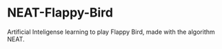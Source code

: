 # NEAT-Flappy-Bird
 Artificial Inteligense learning to play Flappy Bird, made with the algorithm NEAT.
